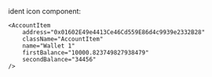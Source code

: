 ident icon component:

    <AccountItem
        address="0x01602E49e4413Ce46Cd559E86d4c9939e2332B28"
        className="AccountItem"
        name="Wallet 1"
        firstBalance="10000.823749827938479"
        secondBalance="34456"
    />
